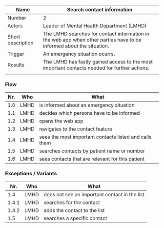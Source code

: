 | Name                          | Search contact information                                                                                 |
|-------------------------------|-----------------------------------------------------------------------------------------------------------| 
| Number                        | 2                                                                                                         | 
| Actors                        | Leader of Mental Health Department (LMHD)                                                      | 
| Short description             | The LMHD searches for contact information in the web app when other parties have to be informed about the situation.                                    | 
| Trigger                       | An emergency situation ocurrs.                                           | 
| Results                       | The LMHD has fastly gained access to the most important contacts needed for further actions. |              
                                                                                                                                            | 
### Flow

|Nr.|Who|What|
|-|-|-|
|1.0|LMHD|is informed about an emergency situation|
|1.1|LMHD|decides which persons have to be informed|
|1.2|LMHD|opens the web app|
|1.3|LMHD|navigates to the contact feature|
|1.4|LMHD|sees the most important contacts listed and calls them|
|1.5|LMHD|searches contacts by patient name or number|
|1.6|LMHD|sees contacts that are relevant for this patient|


### Exceptions / Variants
|Nr.|Who|What|
|-|-|-|
|1.4|LMHD|does not see an important contact in the list|
|1.4.1|LMHD|searches for the contact|
|1.4.2|LMHD|adds the contact to the list|
|1.5|LMHD|searches a specific contact|